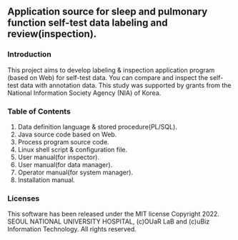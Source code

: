 ## Application source for sleep and pulmonary function self-test data labeling and review(inspection).
### Introduction
This project aims to develop labeling & inspection application program (based on Web) for self-test data. You can compare and inspect the self-test data with annotation data. This study was supported by grants from the National Information Society Agency (NIA) of Korea.

### Table of Contents
1. Data definition language & stored procedure(PL/SQL).
2. Java source code based on Web.
3. Process program source code.
4. Linux shell script & configuration file.
5. User manual(for inspector).
6. User manual(for data manager).
7. Operator manual(for system manager).
8. Installation manual.

### Licenses
This software has been released under the MIT license
Copyright 2022. SEOUL NATIONAL UNIVERSITY HOSPITAL, (c)OUaR LaB and (c)uBiz Information Technology. All rights reserved.
